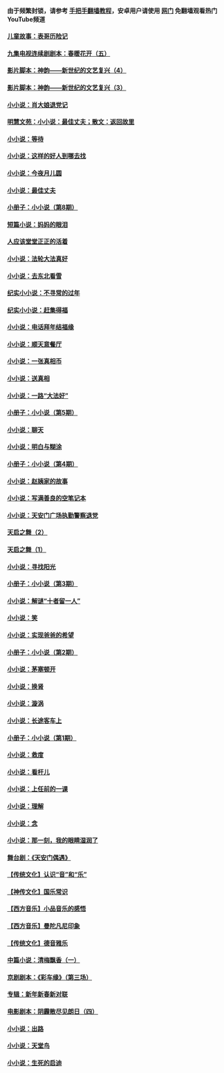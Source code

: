 #### 由于频繁封锁，请参考 [手把手翻墙教程](https://github.com/gfw-breaker/guides/wiki/)，安卓用户请使用 [网门](https://github.com/gfw-breaker/nogfw/blob/master/dl.md?t=05182001) 免翻墙观看热门YouTube频道 

#### [儿童故事：表哥历险记](../pages/328/383535.md?t=05182001) 

#### [九集电视连续剧剧本：春暖花开（五）](../pages/328/275919.md?t=05182001) 

#### [影片脚本：神韵——新世纪的文艺复兴（4）](../pages/328/266089.md?t=05182001) 

#### [影片脚本：神韵——新世纪的文艺复兴（3）](../pages/328/266087.md?t=05182001) 

#### [小小说：肖大娘退党记](../pages/328/239807.md?t=05182001) 

#### [明慧文苑：小小说：最佳丈夫；散文：返回故里](../pages/328/3439.md?t=05182001) 

#### [小小说：等待](../pages/328/223927.md?t=05182001) 

#### [小小说：这样的好人到哪去找](../pages/328/209396.md?t=05182001) 

#### [小小说：今夜月儿圆](../pages/328/193588.md?t=05182001) 

#### [小小说：最佳丈夫](../pages/328/190938.md?t=05182001) 

#### [小册子：小小说（第8期）](../pages/328/188202.md?t=05182001) 

#### [短篇小说：妈妈的眼泪](../pages/328/187712.md?t=05182001) 

#### [人应该堂堂正正的活着](../pages/328/182430.md?t=05182001) 

#### [小小说：法轮大法真好](../pages/328/174669.md?t=05182001) 

#### [小小说：去东北看雪](../pages/328/173882.md?t=05182001) 

#### [纪实小小说：不寻常的过年](../pages/328/173187.md?t=05182001) 

#### [纪实小小说：赶集得福](../pages/328/172652.md?t=05182001) 

#### [小小说：电话拜年结福缘](../pages/328/172533.md?t=05182001) 

#### [小小说：顺天意餐厅](../pages/328/170182.md?t=05182001) 

#### [小小说：一张真相币](../pages/328/169410.md?t=05182001) 

#### [小小说：送真相](../pages/328/166713.md?t=05182001) 

#### [小小说：一路“大法好”](../pages/328/162016.md?t=05182001) 

#### [小册子：小小说（第5期）](../pages/328/161131.md?t=05182001) 

#### [小小说：聊天](../pages/328/159640.md?t=05182001) 

#### [小小说：明白与糊涂](../pages/328/158101.md?t=05182001) 

#### [小册子：小小说（第4期）](../pages/328/158006.md?t=05182001) 

#### [小小说：赵姨家的故事](../pages/328/157843.md?t=05182001) 

#### [小小说：写满善良的空笔记本](../pages/328/157382.md?t=05182001) 

#### [小小说：天安门广场执勤警察退党](../pages/328/156982.md?t=05182001) 

#### [天启之舞（2）](../pages/328/153440.md?t=05182001) 

#### [天启之舞（1）](../pages/328/153439.md?t=05182001) 

#### [小小说：寻找阳光](../pages/328/153065.md?t=05182001) 

#### [小册子：小小说（第3期）](../pages/328/151715.md?t=05182001) 

#### [小小说：解谜“十者留一人”](../pages/328/148967.md?t=05182001) 

#### [小小说：笑](../pages/328/148905.md?t=05182001) 

#### [小小说：实现爸爸的希望](../pages/328/148096.md?t=05182001) 

#### [小册子：小小说（第2期）](../pages/328/147214.md?t=05182001) 

#### [小小说：茅塞顿开](../pages/328/147030.md?t=05182001) 

#### [小小说：换肾](../pages/328/146770.md?t=05182001) 

#### [小小说：漩涡](../pages/328/146683.md?t=05182001) 

#### [小小说：长途客车上](../pages/328/145076.md?t=05182001) 

#### [小册子：小小说（第1期）](../pages/328/143963.md?t=05182001) 

#### [小小说：救度](../pages/328/143927.md?t=05182001) 

#### [小小说：看杆儿](../pages/328/142137.md?t=05182001) 

#### [小小说：上任前的一课](../pages/328/140808.md?t=05182001) 

#### [小小说：理解](../pages/328/140476.md?t=05182001) 

#### [小小说：念](../pages/328/139513.md?t=05182001) 

#### [小小说：那一刻，我的眼睛湿润了](../pages/328/138476.md?t=05182001) 

#### [舞台剧：《天安门偶遇》](../pages/328/117155.md?t=05182001) 

#### [【传统文化】认识“音”和“乐”](../pages/328/108667.md?t=05182001) 

#### [【神传文化】国乐常识](../pages/328/104225.md?t=05182001) 

#### [【西方音乐】小品音乐的感悟](../pages/328/102924.md?t=05182001) 

#### [【西方音乐】曼陀凡尼印象](../pages/328/102922.md?t=05182001) 

#### [【传统文化】德音雅乐](../pages/328/102923.md?t=05182001) 

#### [中篇小说：清梅飘香（一）](../pages/328/101058.md?t=05182001) 

#### [京剧剧本：《彩车缘》（第三场）](../pages/328/96434.md?t=05182001) 

#### [专辑：新年新春新对联](../pages/328/94991.md?t=05182001) 

#### [电影剧本：阴霾散尽见朗日（四）](../pages/328/87081.md?t=05182001) 

#### [小小说：出路](../pages/328/84848.md?t=05182001) 

#### [小小说：天堂鸟](../pages/328/83084.md?t=05182001) 

#### [小小说：生死的启迪](../pages/328/70977.md?t=05182001) 

